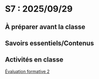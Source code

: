 # S7 : 2025/09/29

## À préparer avant la classe


## Savoirs essentiels/Contenus


## Activités en classe

[Évaluation formative 2](../../04-evaluations/formatives/02/)